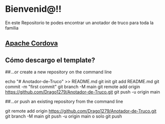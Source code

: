 
# Bienvenid@!! 

En este Repositorio te podes encontrar un anotador de truco para toda la familia

## [Apache Cordova](https://cordova.apache.org/)

## Cómo descargo el template?

##…or create a new repository on the command line

echo "# Anotador-de-Truco" >> README.md
git init
git add README.md
git commit -m "first commit"
git branch -M main
git remote add origin https://github.com/Drago1279/Anotador-de-Truco.git
git push -u origin main


##…or push an existing repository from the command line

git remote add origin https://github.com/Drago1279/Anotador-de-Truco.git
git branch -M main
git push -u origin main o solo git push

